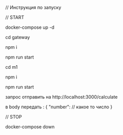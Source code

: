 // Инструкция по запуску


// START


docker-compose up -d


cd gateway


npm i 

npm run start


cd m1


npm i

npm run start


запрос отправить на http://localhost:3000/calculate 

в body передать  : {
    "number": // какое то число 
}


// STOP


docker-compose down

